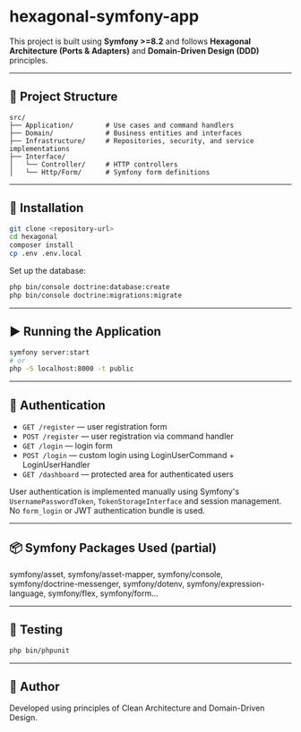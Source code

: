# hexagonal-symfony-app

This project is built using **Symfony >=8.2** and follows **Hexagonal Architecture (Ports & Adapters)** and **Domain-Driven Design (DDD)** principles.

---

## 🧱 Project Structure

```
src/
├── Application/        # Use cases and command handlers
├── Domain/             # Business entities and interfaces
├── Infrastructure/     # Repositories, security, and service implementations
├── Interface/
│   └── Controller/     # HTTP controllers
│   └── Http/Form/      # Symfony form definitions
```

---

## 🚀 Installation

```bash
git clone <repository-url>
cd hexagonal
composer install
cp .env .env.local
```

Set up the database:

```bash
php bin/console doctrine:database:create
php bin/console doctrine:migrations:migrate
```

---

## ▶️ Running the Application

```bash
symfony server:start
# or
php -S localhost:8000 -t public
```

---

## 🔐 Authentication

- `GET /register` — user registration form
- `POST /register` — user registration via command handler
- `GET /login` — login form
- `POST /login` — custom login using LoginUserCommand + LoginUserHandler
- `GET /dashboard` — protected area for authenticated users

User authentication is implemented manually using Symfony's `UsernamePasswordToken`, `TokenStorageInterface` and session management. No `form_login` or JWT authentication bundle is used.

---

## 📦 Symfony Packages Used (partial)

symfony/asset, symfony/asset-mapper, symfony/console, symfony/doctrine-messenger, symfony/dotenv, symfony/expression-language, symfony/flex, symfony/form...

---

## 🧪 Testing

```bash
php bin/phpunit
```

---

## 🧠 Author

Developed using principles of Clean Architecture and Domain-Driven Design.

